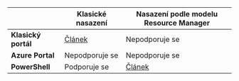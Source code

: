 |  | **Klasické nasazení**  |  **Nasazení podle modelu Resource Manager**  |
|----------------------------------------|--------------|------------------------|
| **Klasický portál** | [Článek](../articles/vpn-gateway/vpn-gateway-point-to-site-create.md) | Nepodporuje se |
| **Azure Portal** |  Nepodporuje se  |  Nepodporuje se  |
| **PowerShell** | Podporuje se | [Článek](../articles/vpn-gateway/vpn-gateway-howto-point-to-site-rm-ps.md)|





<!--HONumber=Aug16_HO4-->


